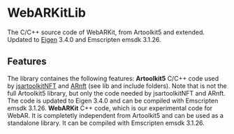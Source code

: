 # WebARKitLib

The C/C++ source code of WebARKit, from Artoolkit5 and extended.
Updated to [Eigen](https://eigen.tuxfamily.org) 3.4.0 and Emscripten emsdk 3.1.26.

## Features

The library containes the following features:
**Artoolkit5** C/C++ code used by [jsartoolkitNFT](https://github.com/webarkit/jsartoolkitNFT) and [ARnft](https://github.com/webarkit/ARnft) (see lib and include folders). Note that is not the full Artoolkit5 library, but only the code needed by jsartoolkitNFT and ARnft. The code is updated to Eigen 3.4.0 and can be compiled with Emscripten emsdk 3.1.26.
**WebARKit** C++ code, which is our experimental code for WebAR. It is completetly independent from Artoolkit5 and can be used as a standalone library. It can be compiled with Emscripten emsdk 3.1.26.
